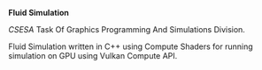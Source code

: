 **Fluid Simulation**

*CSESA* Task Of Graphics Programming And Simulations Division.

Fluid Simulation written in C++ using Compute Shaders for running simulation on GPU using Vulkan Compute API.
